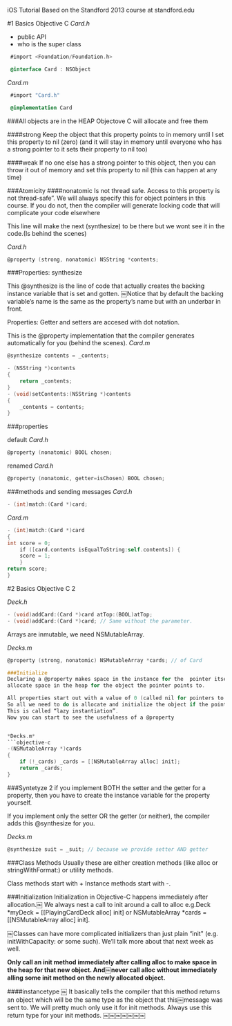 iOS Tutorial Based on the Standford 2013 course at standford.edu

#1 Basics Objective C 
*Card.h*
* public API
* who is the super class

```objective-c
 #import <Foundation/Foundation.h>

 @interface Card : NSObject

```

*Card.m* 
```objective-c
 #import "Card.h"

 @implementation Card

```  

###All objects are in the HEAP
Objectove C will allocate and free them

####strong
 Keep the object that this property points to in memory until I set this property to nil (zero)
(and it will stay in memory until everyone who has a strong pointer to it sets their property to nil too)

####weak
 If no one else has a strong pointer to this object, then you can throw it out of memory
and set this property to nil (this can happen at any time)

###Atomicity
####nonatomic
Is not thread safe.
Access to this property is not thread-safe”.
We will always specify this for object pointers in this course. If you do not, then the compiler will generate locking code that will complicate your code elsewhere

This line will make the next (synthesize) to be there but we wont see it in the code.(Is behind the scenes)

*Card.h*
```objective-c
@property (strong, nonatomic) NSString *contents;
```

###Properties: synthesize

This @synthesize is the line of code that actually creates the backing instance variable that is set and gotten.
￼Notice that by default the backing variable’s name is the same as the property’s name but with an underbar in front.

Properties: Getter and setters are accesed with dot notation.

This is the @property implementation that the compiler generates automatically for you (behind the scenes).
*Card.m*
```objective-c
@synthesize contents = _contents;

- (NSString *)contents
{
    return _contents;
}
- (void)setContents:(NSString *)contents
{
    _contents = contents;
}
```

###properties


default
*Card.h*
```objective-c
@property (nonatomic) BOOL chosen;
```
renamed
*Card.h*
```objective-c
@property (nonatomic, getter=isChosen) BOOL chosen;

```
###methods and sending messages
*Card.h*
```objective-c
- (int)match:(Card *)card;
```

*Card.m*
```objective-c
- (int)match:(Card *)card
{
int score = 0;
￼￼￼￼if ([card.contents isEqualToString:self.contents]) {
    score = 1;
	}
return score;
}
```

#2 Basics Objective C 2 

*Deck.h*
```objective-c
- (void)addCard:(Card *)card atTop:(BOOL)atTop;
- (void)addCard:(Card *)card; // Same without the parameter.
```
Arrays are inmutable, we need NSMutableArray.

*Decks.m*
```objective-c
@property (strong, nonatomic) NSMutableArray *cards; // of Card

###Initialize
Declaring a @property makes space in the instance for the￼￼pointer itself but does not
allocate space in the heap for the￼object the pointer points to.

All properties start out with a value of 0￼(called nil for pointers to objects).
So all we need to do is allocate and initialize the object if the pointer to it is nil.
This is called “lazy instantiation”.
Now you can start to see the usefulness of a @property


*Decks.m*
```objective-c
-(NSMutableArray *)cards
{
    if (!_cards) _cards = [[NSMutableArray alloc] init];
    return _cards;
}
```

###Syntetyze 2
if you implement BOTH the
setter and the getter for a property, then you have to create the instance variable for the property yourself.

If you implement only the setter OR the getter (or neither), the compiler adds this @synthesize for you.

*Decks.m*
```objective-c
@synthesize suit = _suit; // because we provide setter AND getter
```
###Class Methods
Usually these are either creation methods (like alloc or stringWithFormat:) or utility methods.

Class methods start with + Instance methods start with -.


###Initialization
Initialization in Objective-C happens immediately after allocation.￼
We always nest a call to init around a call to alloc e.g.Deck *myDeck = [[PlayingCardDeck alloc] init] or NSMutableArray *cards = [[NSMutableArray alloc] init].

￼Classes can have more complicated initializers than just plain “init" (e.g. initWithCapacity: or some such). We’ll talk more about that next week as well.

**Only call an init method immediately after calling alloc to make space in the heap for that new object. And￼never call alloc without immediately alling some init method on the newly allocated object.**

####instancetype
￼
It basically tells the compiler that this method returns an object which will be the same type as the object that this￼message was sent to.
We will pretty much only use it for init methods. Always use this return type for your init methods.
￼￼￼￼￼￼￼

